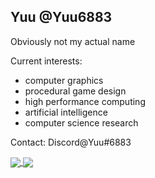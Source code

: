## Yuu @Yuu6883
Obviously not my actual name

Current interests: 
- computer graphics
- procedural game design
- high performance computing
- artificial intelligence
- computer science research

Contact: Discord@Yuu#6883

<a href="#">
  <img align="center" src="https://github-readme-stats.vercel.app/api?username=yuu6883&count_private=true&show_icons=true&theme=dark" />
</a>
<a href="#">
  <img align="center" src="https://github-readme-stats.vercel.app/api/top-langs/?username=yuu6883&layout=compact&theme=dark" />
</a>
